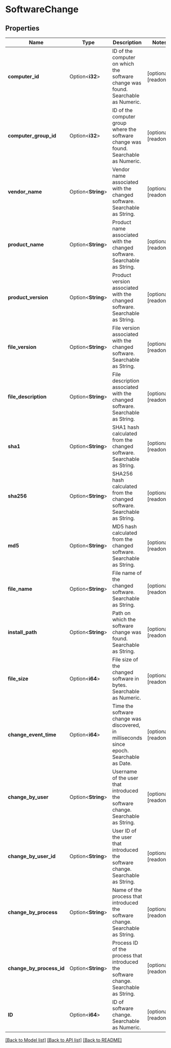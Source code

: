# SoftwareChange

## Properties

Name | Type | Description | Notes
------------ | ------------- | ------------- | -------------
**computer_id** | Option<**i32**> | ID of the computer on which the software change was found. Searchable as Numeric. | [optional][readonly]
**computer_group_id** | Option<**i32**> | ID of the computer group where the software change was found. Searchable as Numeric. | [optional][readonly]
**vendor_name** | Option<**String**> | Vendor name associated with the changed software. Searchable as String. | [optional][readonly]
**product_name** | Option<**String**> | Product name associated with the changed software. Searchable as String. | [optional][readonly]
**product_version** | Option<**String**> | Product version associated with the changed software. Searchable as String. | [optional][readonly]
**file_version** | Option<**String**> | File version associated with the changed software. Searchable as String. | [optional][readonly]
**file_description** | Option<**String**> | File description associated with the changed software. Searchable as String. | [optional][readonly]
**sha1** | Option<**String**> | SHA1 hash calculated from the changed software. Searchable as String. | [optional][readonly]
**sha256** | Option<**String**> | SHA256 hash calculated from the changed software. Searchable as String. | [optional][readonly]
**md5** | Option<**String**> | MD5 hash calculated from the changed software. Searchable as String. | [optional][readonly]
**file_name** | Option<**String**> | File name of the changed software. Searchable as String. | [optional][readonly]
**install_path** | Option<**String**> | Path on which the software change was found. Searchable as String. | [optional][readonly]
**file_size** | Option<**i64**> | File size of the changed software in bytes. Searchable as Numeric. | [optional][readonly]
**change_event_time** | Option<**i64**> | Time the software change was discovered, in milliseconds since epoch. Searchable as Date. | [optional][readonly]
**change_by_user** | Option<**String**> | Username of the user that introduced the software change. Searchable as String. | [optional][readonly]
**change_by_user_id** | Option<**String**> | User ID of the user that introduced the software change. Searchable as String. | [optional][readonly]
**change_by_process** | Option<**String**> | Name of the process that introduced the software change. Searchable as String. | [optional][readonly]
**change_by_process_id** | Option<**String**> | Process ID of the process that introduced the software change. Searchable as String. | [optional][readonly]
**ID** | Option<**i64**> | ID of software change. Searchable as Numeric. | [optional][readonly]

[[Back to Model list]](../README.md#documentation-for-models) [[Back to API list]](../README.md#documentation-for-api-endpoints) [[Back to README]](../README.md)


